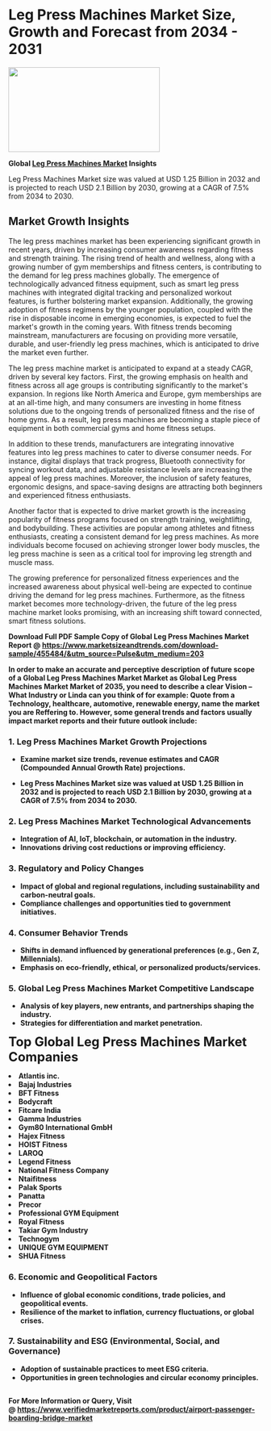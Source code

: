 <H1>Leg Press Machines Market Size, Growth and Forecast from 2034 - 2031</H1><img class="aligncenter size-medium wp-image-584254" src="https://thirdeyenews.in/wp-content/uploads/2034/09/Global-Market-Research-300x168.jpeg" alt="" width="300" height="168" /><p><strong>Global&nbsp;<a href="https://www.marketsizeandtrends.com/download-sample/455484/&amp;utm_source=Pulse&amp;utm_medium=203">Leg Press Machines Market</a> Insights</strong></p><p>Leg Press Machines Market size was valued at USD 1.25 Billion in 2032 and is projected to reach USD 2.1 Billion by 2030, growing at a CAGR of 7.5% from 2034 to 2030.</p><p><h2>Market Growth Insights</h2> <p>The leg press machines market has been experiencing significant growth in recent years, driven by increasing consumer awareness regarding fitness and strength training. The rising trend of health and wellness, along with a growing number of gym memberships and fitness centers, is contributing to the demand for leg press machines globally. The emergence of technologically advanced fitness equipment, such as smart leg press machines with integrated digital tracking and personalized workout features, is further bolstering market expansion. Additionally, the growing adoption of fitness regimens by the younger population, coupled with the rise in disposable income in emerging economies, is expected to fuel the market's growth in the coming years. With fitness trends becoming mainstream, manufacturers are focusing on providing more versatile, durable, and user-friendly leg press machines, which is anticipated to drive the market even further.</p> <p><strong></strong></p> <p>The leg press machine market is anticipated to expand at a steady CAGR, driven by several key factors. First, the growing emphasis on health and fitness across all age groups is contributing significantly to the market's expansion. In regions like North America and Europe, gym memberships are at an all-time high, and many consumers are investing in home fitness solutions due to the ongoing trends of personalized fitness and the rise of home gyms. As a result, leg press machines are becoming a staple piece of equipment in both commercial gyms and home fitness setups.</p> <p>In addition to these trends, manufacturers are integrating innovative features into leg press machines to cater to diverse consumer needs. For instance, digital displays that track progress, Bluetooth connectivity for syncing workout data, and adjustable resistance levels are increasing the appeal of leg press machines. Moreover, the inclusion of safety features, ergonomic designs, and space-saving designs are attracting both beginners and experienced fitness enthusiasts.</p> <p>Another factor that is expected to drive market growth is the increasing popularity of fitness programs focused on strength training, weightlifting, and bodybuilding. These activities are popular among athletes and fitness enthusiasts, creating a consistent demand for leg press machines. As more individuals become focused on achieving stronger lower body muscles, the leg press machine is seen as a critical tool for improving leg strength and muscle mass.</p> <p>The growing preference for personalized fitness experiences and the increased awareness about physical well-being are expected to continue driving the demand for leg press machines. Furthermore, as the fitness market becomes more technology-driven, the future of the leg press machine market looks promising, with an increasing shift toward connected, smart fitness solutions.</p> <p><strong></p><p><span class=""><strong>Download Full PDF Sample Copy of Global Leg Press Machines Market Report</strong> @ <a href="https://www.marketsizeandtrends.com/download-sample/455484/&amp;utm_source=Pulse&amp;utm_medium=203" target="_blank">https://www.marketsizeandtrends.com/download-sample/455484/&amp;utm_source=Pulse&amp;utm_medium=203</a></span></p><p>In order to make an accurate and perceptive description of future scope of a Global&nbsp;Leg Press Machines Market Market as Global&nbsp;Leg Press Machines Market Market of 2035, you need to describe a clear Vision &ndash; What Industry or Linda can you think of for example: Quote from a Technology, healthcare, automotive, renewable energy, name the market you are Reffering to. However, some general trends and factors usually impact market reports and their future outlook include:</p><h3>1.&nbsp;<strong>Leg Press Machines Market Growth Projections</strong></h3><ul><li>Examine market size trends, revenue estimates and CAGR (Compounded Annual Growth Rate) projections.</li><li><p>Leg Press Machines Market size was valued at USD 1.25 Billion in 2032 and is projected to reach USD 2.1 Billion by 2030, growing at a CAGR of 7.5% from 2034 to 2030.</p></li></ul><h3>2.&nbsp;<strong>Leg Press Machines Market Technological Advancements</strong></h3><ul><li>Integration of AI, IoT, blockchain, or automation in the industry.</li><li>Innovations driving cost reductions or improving efficiency.</li></ul><h3>3.&nbsp;<strong>Regulatory and Policy Changes</strong></h3><ul><li>Impact of global and regional regulations, including sustainability and carbon-neutral goals.</li><li>Compliance challenges and opportunities tied to government initiatives.</li></ul><h3>4.&nbsp;<strong>Consumer Behavior Trends</strong></h3><ul><li>Shifts in demand influenced by generational preferences (e.g., Gen Z, Millennials).</li><li>Emphasis on eco-friendly, ethical, or personalized products/services.</li></ul><h3>5.&nbsp;<strong>Global Leg Press Machines Market Competitive Landscape</strong></h3><ul><li>Analysis of key players, new entrants, and partnerships shaping the industry.</li><li>Strategies for differentiation and market penetration.</li></ul><p data-pm-slice="1 1 []"><span style="color: inherit; font-family: inherit; font-size: 25px;">Top Global Leg Press Machines Market Companies</span></p><div class="" data-test-id=""><p><li>Atlantis inc.</li><li> Bajaj Industries</li><li> BFT Fitness</li><li> Bodycraft</li><li> Fitcare India</li><li> Gamma Industries</li><li> Gym80 International GmbH</li><li> Hajex Fitness</li><li> HOIST Fitness</li><li> LAROQ</li><li> Legend Fitness</li><li> National Fitness Company</li><li> Ntaifitness</li><li> Palak Sports</li><li> Panatta</li><li> Precor</li><li> Professional GYM Equipment</li><li> Royal Fitness</li><li> Takiar Gym Industry</li><li> Technogym</li><li> UNIQUE GYM EQUIPMENT</li><li> SHUA Fitness</li></p></div><h3>6.&nbsp;<strong>Economic and Geopolitical Factors</strong></h3><ul><li>Influence of global economic conditions, trade policies, and geopolitical events.</li><li>Resilience of the market to inflation, currency fluctuations, or global crises.</li></ul><h3>7.&nbsp;<strong>Sustainability and ESG (Environmental, Social, and Governance)</strong></h3><ul><li>Adoption of sustainable practices to meet ESG criteria.</li><li>Opportunities in green technologies and circular economy principles.</li></ul><h2><strong style="font-size: 14px;">For More Information or Query, Visit @&nbsp;</strong><a style="background-color: #ffffff; font-size: 14px;" href="https://www.marketsizeandtrends.com/report/leg-press-machines-market/" target="_blank">https://www.verifiedmarketreports.com/product/airport-passenger-boarding-bridge-market</a></h2>
